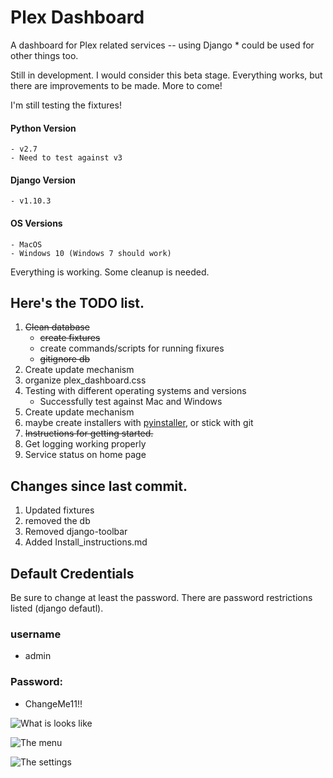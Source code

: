 # Plex Dashboard
A dashboard for Plex related services -- using Django
    * could be used for other things too.

Still in development. I would consider this beta stage. Everything works, but there are
 improvements to be made. More to come!
 
 I'm still testing the fixtures!
 
#### Python Version
    - v2.7
    - Need to test against v3
    
#### Django Version
    - v1.10.3
    
#### OS Versions
    - MacOS
    - Windows 10 (Windows 7 should work)
 

Everything is working. Some cleanup is needed. 
## Here's the TODO list.
   1. ~~Clean database~~
        - ~~create fixtures~~
        - create commands/scripts for running fixures
        - ~~gitignore db~~
   2. Create update mechanism
   3. organize plex_dashboard.css
   4. Testing with different operating systems and versions
        - Successfully test against Mac and Windows
   5. Create update mechanism
   6. maybe create installers with [pyinstaller](http://www.pyinstaller.org/), or stick with git
   7. ~~Instructions for getting started.~~
   8. Get logging working properly
   9. Service status on home page
   
## Changes since last commit.
   1. Updated fixtures
   2. removed the db
   3. Removed django-toolbar
   4. Added Install_instructions.md
   
## Default Credentials
Be sure to change at least the password. There are password restrictions listed (django defautl).
### username
   - admin
   
### Password:
   - ChangeMe11!!
   
![What is looks like](http://i.imgur.com/jCHWMo6.png)

![The menu](http://i.imgur.com/PODI342.png)

![The settings](http://i.imgur.com/QdgBj2M.png)



